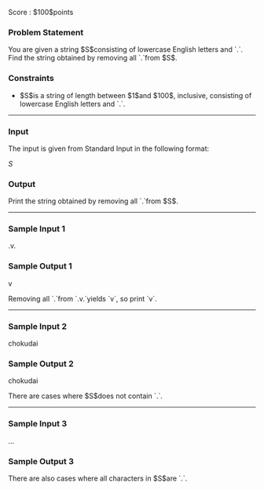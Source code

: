 
<div>

<span>

<span>

<p>
Score : $100$points
</p>

<div>

<section>

### **Problem Statement**

<p>
You are given a string $S$consisting of lowercase English letters and `.`.
Find the string obtained by removing all `.`from $S$.
</p>

</section>

</div>

<div>

<section>

### **Constraints**

<ul>

<li>
$S$is a string of length between $1$and $100$, inclusive, consisting of lowercase English letters and `.`.
</li>

</ul>

</section>

</div>

---

<div>

<div>

<section>

### **Input**

<p>
The input is given from Standard Input in the following format:
</p>

<div>

$S$
</div>

</section>

</div>

<div>

<section>

### **Output**

<p>
Print the string obtained by removing all `.`from $S$.
</p>

</section>

</div>

</div>

---

<div>

<section>

### **Sample Input 1**

<div>

.v.

</div>

</section>

</div>

<div>

<section>

### **Sample Output 1**

<div>

v

</div>

<p>
Removing all `.`from `.v.`yields `v`, so print `v`.
</p>

</section>

</div>

---

<div>

<section>

### **Sample Input 2**

<div>

chokudai

</div>

</section>

</div>

<div>

<section>

### **Sample Output 2**

<div>

chokudai

</div>

<p>
There are cases where $S$does not contain `.`.
</p>

</section>

</div>

---

<div>

<section>

### **Sample Input 3**

<div>

...

</div>

</section>

</div>

<div>

<section>

### **Sample Output 3**

<div>


</div>

<p>
There are also cases where all characters in $S$are `.`.
</p>

</section>

</div>

</span>

</span>

</div>
